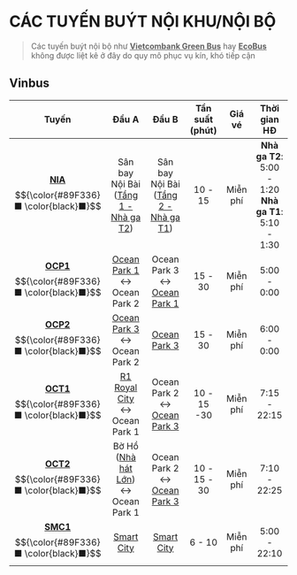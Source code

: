 # CÁC TUYẾN BUÝT NỘI KHU/NỘI BỘ
> Các tuyến buýt nội bộ như <ins>**Vietcombank Green Bus**</ins> hay <ins>**EcoBus**</ins> không được liệt kê ở đây do quy mô phục vụ kín, khó tiếp cận
## Vinbus
|Tuyến|Đầu A|Đầu B|Tần suất (phút)|Giá vé|Thời gian HĐ
|:---:|:---:|:---:|:---:|:---:|:---:|
|[**NIA**](https://maps.vinbus.vn/hn/route/101110)<br>$${\color{#89F336}■ \color{black}■}$$|Sân bay Nội Bài ([Tầng 1 - Nhà ga T2](https://maps.app.goo.gl/JmF4qo2HASpqbnf59))|Sân bay Nội Bài ([Tầng 2 - Nhà ga T1](https://maps.app.goo.gl/4Vqw45iBsNpWBUCLA))|10 - 15|Miễn phí|**Nhà ga T2**: 5:00 - 1:20<br>**Nhà ga T1**: 5:10 - 1:30|
|[**OCP1**](https://maps.vinbus.vn/hn/route/101014)<br>$${\color{#89F336}■ \color{black}■}$$|[Ocean Park 1](https://maps.app.goo.gl/URrbBKyZtyYoQcPV8) ↔ Ocean Park 2|Ocean Park 3 ↔ [Ocean Park 1](https://maps.app.goo.gl/URrbBKyZtyYoQcPV8)|15 - 30|Miễn phí|5:00 - 0:00|
|[**OCP2**](https://maps.vinbus.vn/hn/route/101023)<br>$${\color{#89F336}■ \color{black}■}$$|[Ocean Park 3](https://maps.app.goo.gl/PEn4R1yPWG6GShkt9) ↔ Ocean Park 2|[Ocean Park 3](https://maps.app.goo.gl/PEn4R1yPWG6GShkt9)|15 - 30|Miễn phí|6:00 - 0:00|
|[**OCT1**](https://maps.vinbus.vn/hn/route/101011)<br>$${\color{#89F336}■ \color{black}■}$$|[R1 Royal City](https://maps.app.goo.gl/pnLu5gh64MWkVq1D9) ↔ Ocean Park 1|Ocean Park 2 ↔ [Ocean Park 3](https://maps.app.goo.gl/PEn4R1yPWG6GShkt9)|10 - 15  -30|Miễn phí|7:15 - 22:15|
|[**OCT2**](https://maps.vinbus.vn/hn/route/101012)<br>$${\color{#89F336}■ \color{black}■}$$|Bờ Hồ ([Nhà hát Lớn](https://maps.app.goo.gl/f3oPihivU1ydjxKf9)) ↔ Ocean Park 1|Ocean Park 2 ↔ [Ocean Park 3](https://maps.app.goo.gl/PEn4R1yPWG6GShkt9)|10 - 15 - 30|Miễn phí|7:10 - 22:25|
|[**SMC1**](https://maps.vinbus.vn/hn/route/101015)<br>$${\color{#89F336}■ \color{black}■}$$|[Smart City](https://maps.app.goo.gl/prysfwApmFtJUptr9)|[Smart City](https://maps.app.goo.gl/WjNxPY2tqHDo7drF6)|6 - 10|Miễn phí|5:00 - 22:10|
